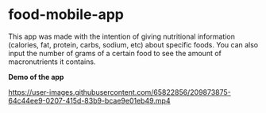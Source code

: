 # food-mobile-app

This app was made with the intention of giving nutritional information (calories, fat, protein, carbs, sodium, etc) about specific foods. You can also
input the number of grams of a certain food to see the amount of macronutrients it contains.

**Demo of the app**






https://user-images.githubusercontent.com/65822856/209873875-64c44ee9-0207-415d-83b9-bcae9e01eb49.mp4

